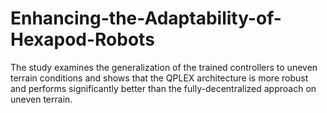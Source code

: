 # Enhancing-the-Adaptability-of-Hexapod-Robots
The study examines the generalization of the trained controllers to uneven terrain conditions and shows that the QPLEX architecture is more robust and performs significantly better than the fully-decentralized approach on uneven terrain.
